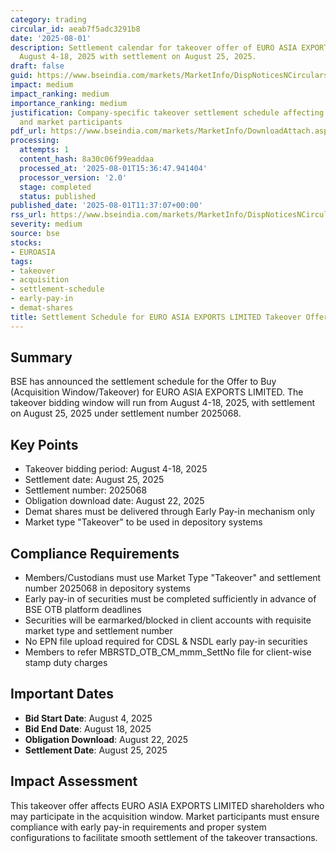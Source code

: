 ```yaml
---
category: trading
circular_id: aeab7f5adc3291b8
date: '2025-08-01'
description: Settlement calendar for takeover offer of EURO ASIA EXPORTS LIMITED from
  August 4-18, 2025 with settlement on August 25, 2025.
draft: false
guid: https://www.bseindia.com/markets/MarketInfo/DispNoticesNCirculars.aspx?Noticeid={B4BBD455-FE1D-41F4-BC76-E62C8848C4F3}&noticeno=20250801-30&dt=08/01/2025&icount=30&totcount=73&flag=0
impact: medium
impact_ranking: medium
importance_ranking: medium
justification: Company-specific takeover settlement schedule affecting shareholders
  and market participants
pdf_url: https://www.bseindia.com/markets/MarketInfo/DownloadAttach.aspx?id=20250801-30&attachedId=
processing:
  attempts: 1
  content_hash: 8a30c06f99eaddaa
  processed_at: '2025-08-01T15:36:47.941404'
  processor_version: '2.0'
  stage: completed
  status: published
published_date: '2025-08-01T11:37:07+00:00'
rss_url: https://www.bseindia.com/markets/MarketInfo/DispNoticesNCirculars.aspx?Noticeid={B4BBD455-FE1D-41F4-BC76-E62C8848C4F3}&noticeno=20250801-30&dt=08/01/2025&icount=30&totcount=73&flag=0
severity: medium
source: bse
stocks:
- EUROASIA
tags:
- takeover
- acquisition
- settlement-schedule
- early-pay-in
- demat-shares
title: Settlement Schedule for EURO ASIA EXPORTS LIMITED Takeover Offer to Buy
---
```


## Summary

BSE has announced the settlement schedule for the Offer to Buy (Acquisition Window/Takeover) for EURO ASIA EXPORTS LIMITED. The takeover bidding window will run from August 4-18, 2025, with settlement on August 25, 2025 under settlement number 2025068.

## Key Points

- Takeover bidding period: August 4-18, 2025
- Settlement date: August 25, 2025
- Settlement number: 2025068
- Obligation download date: August 22, 2025
- Demat shares must be delivered through Early Pay-in mechanism only
- Market type "Takeover" to be used in depository systems

## Compliance Requirements

- Members/Custodians must use Market Type "Takeover" and settlement number 2025068 in depository systems
- Early pay-in of securities must be completed sufficiently in advance of BSE OTB platform deadlines
- Securities will be earmarked/blocked in client accounts with requisite market type and settlement number
- No EPN file upload required for CDSL & NSDL early pay-in securities
- Members to refer MBRSTD_OTB_CM_mmm_SettNo file for client-wise stamp duty charges

## Important Dates

- **Bid Start Date**: August 4, 2025
- **Bid End Date**: August 18, 2025
- **Obligation Download**: August 22, 2025
- **Settlement Date**: August 25, 2025

## Impact Assessment

This takeover offer affects EURO ASIA EXPORTS LIMITED shareholders who may participate in the acquisition window. Market participants must ensure compliance with early pay-in requirements and proper system configurations to facilitate smooth settlement of the takeover transactions.